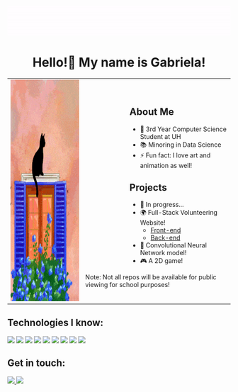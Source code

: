 <p align="center">
  <img src="ImageFolder/bread.gif" width="800" />
</p>

<h1 align="center">Hello!👋 My name is Gabriela!</h1>

<div align="center">
  <table>
    <tr>
      <td>
        <img src="ImageFolder/CatGif.gif" alt="Cat Gif" width="400" height="500" />
      </td>
      <td>
        <div style="margin-left: 100px; text-align: left;">
          <h2>About Me</h2>
          <ul>
            <li>💞️ 3rd Year Computer Science Student at UH</li>
            <li>📚 Minoring in Data Science</li>
            <li>⚡ Fun fact: I love art and animation as well!</li>
          </ul>
          <h2>Projects</h2>
          <ul>
            <li>🔨 In progress...</li> 
            <li>
              🌍 Full-Stack Volunteering Website!
              <ul>
                <li><a href="https://github.com/fleursomnium/Volunteer-frontend" target="_blank">Front-end</a></li>
                <li><a href="https://github.com/fleursomnium/Volunteer-Backend" target="_blank">Back-end</a></li>
              </ul>
            </li>
            <li>🧠 Convolutional Neural Network model!</li>
            <li>🎮 A 2D game!</li>
          </ul>
        </div>
        Note: Not all repos will be available for public viewing for school purposes!
      </td>
    </tr>
  </table>
</div>

## Technologies I know:

<p align="left">
  <img src="https://img.shields.io/badge/Python-3776AB?style=for-the-badge&logo=python&logoColor=white" />
  <img src="https://img.shields.io/badge/C%23-239120?style=for-the-badge&logo=c-sharp&logoColor=white" />
  <img src="https://img.shields.io/badge/C++-00599C?style=for-the-badge&logo=cplusplus&logoColor=white" />
  <img src="https://img.shields.io/badge/HTML5-E34F26?style=for-the-badge&logo=html5&logoColor=white" />
  <img src="https://img.shields.io/badge/JavaScript-323330?style=for-the-badge&logo=javascript&logoColor=F7DF1E" />
  <img src="https://img.shields.io/badge/React-20232A?style=for-the-badge&logo=react&logoColor=61DAFB" />
  <img src="https://img.shields.io/badge/Node.js-43853D?style=for-the-badge&logo=node.js&logoColor=white" />
  <img src="https://img.shields.io/badge/MongoDB-4EA94B?style=for-the-badge&logo=mongodb&logoColor=white" />
  <img src="https://img.shields.io/badge/Express.js-000000?style=for-the-badge&logo=express&logoColor=white" />
</p>

## Get in touch:

<p align="left">
  <a href="mailto:gabe.rome2020@gmail.com">
    <img src="https://img.shields.io/badge/Email-D14836?style=for-the-badge&logo=gmail&logoColor=white" />
  </a>
  <a href="https://www.linkedin.com/in/gabriela-romero-ramirez">
    <img src="https://img.shields.io/badge/LinkedIn-0077B5?style=for-the-badge&logo=linkedin&logoColor=white" />
  </a>
</p>


<!---
fleursomnium/fleursomnium is a ✨ special ✨ repository because its `README.md` (this file) appears on your GitHub profile.
You can click the Preview link to take a look at your changes.
--->


